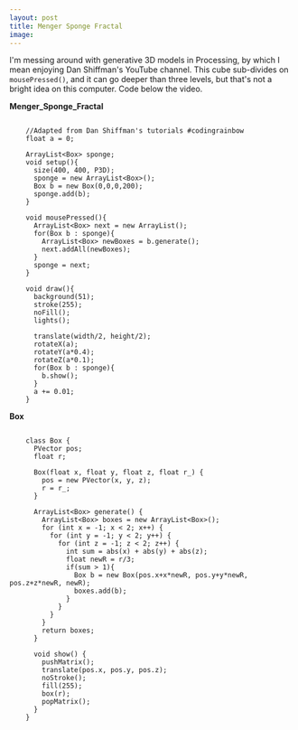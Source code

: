 ```yaml
---
layout: post
title: Menger Sponge Fractal
image: 
---
```


I'm messing around with generative 3D models in Processing, by which I mean enjoying Dan Shiffman's YouTube channel. This cube sub-divides on <code>mousePressed()</code>, and it can go deeper than three levels, but that's not a bright idea on this computer. Code below the video.

**Menger_Sponge_Fractal**
```

	//Adapted from Dan Shiffman's tutorials #codingrainbow
	float a = 0;

	ArrayList<Box> sponge;
	void setup(){
	  size(400, 400, P3D);
	  sponge = new ArrayList<Box>();
	  Box b = new Box(0,0,0,200);
	  sponge.add(b);
	}

	void mousePressed(){
	  ArrayList<Box> next = new ArrayList();
	  for(Box b : sponge){
	    ArrayList<Box> newBoxes = b.generate();
	    next.addAll(newBoxes);
	  }
	  sponge = next;
	}

	void draw(){
	  background(51);
	  stroke(255);
	  noFill();
	  lights();
	  
	  translate(width/2, height/2);
	  rotateX(a);
	  rotateY(a*0.4);
	  rotateZ(a*0.1);
	  for(Box b : sponge){
	    b.show();
	  }
	  a += 0.01;
	}
```

**Box**
```

	class Box {
	  PVector pos;
	  float r;

	  Box(float x, float y, float z, float r_) {
	    pos = new PVector(x, y, z);
	    r = r_;
	  }

	  ArrayList<Box> generate() {
	    ArrayList<Box> boxes = new ArrayList<Box>();
	    for (int x = -1; x < 2; x++) {
	      for (int y = -1; y < 2; y++) {
	        for (int z = -1; z < 2; z++) {
	          int sum = abs(x) + abs(y) + abs(z);
	          float newR = r/3;
	          if(sum > 1){
	            Box b = new Box(pos.x+x*newR, pos.y+y*newR, pos.z+z*newR, newR);
	            boxes.add(b);
	          }
	        }
	      }
	    }
	    return boxes;
	  }

	  void show() {
	    pushMatrix();
	    translate(pos.x, pos.y, pos.z);
	    noStroke();
	    fill(255);
	    box(r);
	    popMatrix();
	  }
	}
```